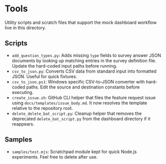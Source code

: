 # Tools

Utility scripts and scratch files that support the mock dashboard workflow live in this directory.

## Scripts
- `add_question_types.py`: Adds missing `type` fields to survey answer JSON documents by looking up matching entries in the survey definition file. Update the hard-coded input paths before running.
- `csv_to_json.py`: Converts CSV data from standard input into formatted JSON. Useful for quick fixtures.
- `csv_to_json.ps1`: Windows specific CSV-to-JSON converter with hard-coded paths. Edit the source and destination constants before executing.
- `create_issue.sh`: GitHub CLI helper that files the feature request issue using `docs/templates/issue_body.md`. It now resolves the template relative to the repository root.
- `delete_delete_bat_script.py`: Cleanup helper that removes the deprecated `delete_bat_script.py` from the dashboard directory if it reappears.

## Samples
- `samples/test.mjs`: Scratchpad module kept for quick Node.js experiments. Feel free to delete after use.
